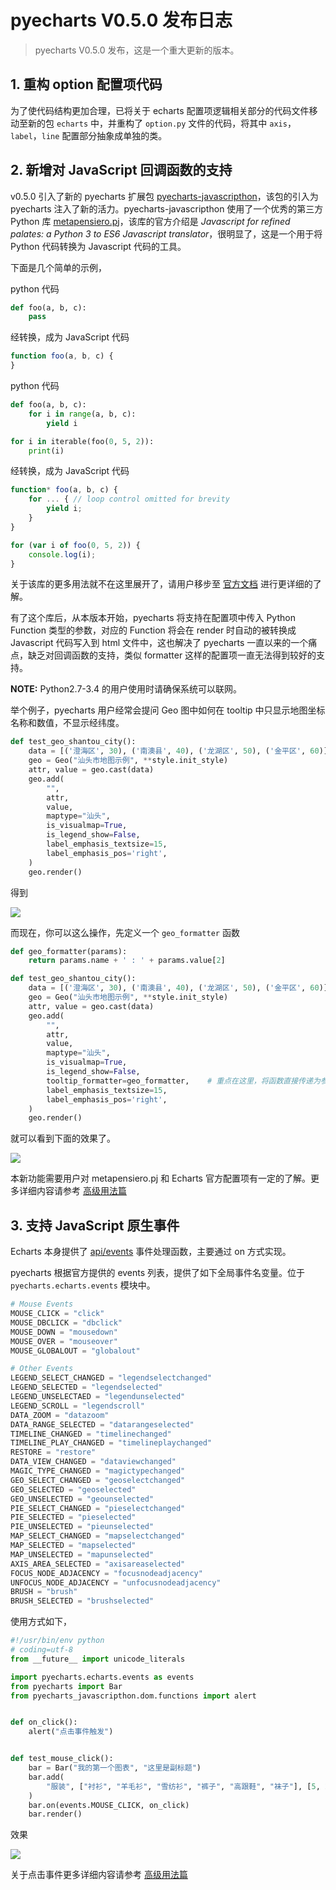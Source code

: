 # pyecharts V0.5.0 发布日志

> pyecharts V0.5.0 发布，这是一个重大更新的版本。

## 1. 重构 option 配置项代码

为了使代码结构更加合理，已将关于 echarts 配置项逻辑相关部分的代码文件移动至新的包 `echarts` 中，并重构了 `option.py` 文件的代码，将其中 `axis`，`label`，`line` 配置部分抽象成单独的类。


## 2. 新增对 JavaScript 回调函数的支持

v0.5.0 引入了新的 pyecharts 扩展包 [pyecharts-javascripthon](https://github.com/pyecharts/pyecharts-javascripthon)，该包的引入为 pyecharts 注入了新的活力。pyecharts-javascripthon 使用了一个优秀的第三方 Python 库 [metapensiero.pj](https://github.com/metapensiero/metapensiero.pj)，该库的官方介绍是 *Javascript for refined palates: a Python 3 to ES6 Javascript translator*，很明显了，这是一个用于将 Python 代码转换为 Javascript 代码的工具。

下面是几个简单的示例，

python 代码

``` python
def foo(a, b, c):
    pass
```
经转换，成为 JavaScript 代码
``` js
function foo(a, b, c) {
}
```

python 代码

```python
def foo(a, b, c):
    for i in range(a, b, c):
        yield i

for i in iterable(foo(0, 5, 2)):
    print(i)
```
经转换，成为 JavaScript 代码
``` js
function* foo(a, b, c) {
    for ... { // loop control omitted for brevity
        yield i;
    }
}

for (var i of foo(0, 5, 2)) {
    console.log(i);
}
```

关于该库的更多用法就不在这里展开了，请用户移步至 [官方文档](https://github.com/metapensiero/metapensiero.pj) 进行更详细的了解。

有了这个库后，从本版本开始，pyecharts 将支持在配置项中传入 Python Function 类型的参数，对应的 Function 将会在 render 时自动的被转换成 Javascript 代码写入到 html 文件中，这也解决了 pyecharts 一直以来的一个痛点，缺乏对回调函数的支持，类似 formatter 这样的配置项一直无法得到较好的支持。

**NOTE:** Python2.7-3.4 的用户使用时请确保系统可以联网。

举个例子，pyecharts 用户经常会提问 Geo 图中如何在 tooltip 中只显示地图坐标名称和数值，不显示经纬度。

```python
def test_geo_shantou_city():
    data = [('澄海区', 30), ('南澳县', 40), ('龙湖区', 50), ('金平区', 60)]
    geo = Geo("汕头市地图示例", **style.init_style)
    attr, value = geo.cast(data)
    geo.add(
        "",
        attr,
        value,
        maptype="汕头",
        is_visualmap=True,
        is_legend_show=False,
        label_emphasis_textsize=15,
        label_emphasis_pos='right',
    )
    geo.render()
```
得到

![](https://user-images.githubusercontent.com/19553554/39248236-186a50ae-48ce-11e8-84eb-e58ba17eca5c.png)

而现在，你可以这么操作，先定义一个 `geo_formatter` 函数

```python
def geo_formatter(params):
    return params.name + ' : ' + params.value[2]

def test_geo_shantou_city():
    data = [('澄海区', 30), ('南澳县', 40), ('龙湖区', 50), ('金平区', 60)]
    geo = Geo("汕头市地图示例", **style.init_style)
    attr, value = geo.cast(data)
    geo.add(
        "",
        attr,
        value,
        maptype="汕头",
        is_visualmap=True,
        is_legend_show=False,
        tooltip_formatter=geo_formatter,    # 重点在这里，将函数直接传递为参数。
        label_emphasis_textsize=15,
        label_emphasis_pos='right',
    )
    geo.render()
```
就可以看到下面的效果了。

![](https://user-images.githubusercontent.com/19553554/39248244-1be6da4a-48ce-11e8-931f-059879c5dcf4.png)

本新功能需要用户对 metapensiero.pj 和 Echarts 官方配置项有一定的了解。更多详细内容请参考 [高级用法篇](zh-cn/advanced)

## 3. 支持 JavaScript 原生事件

Echarts 本身提供了 [api/events](http://echarts.baidu.com/api.html#events) 事件处理函数，主要通过 on 方式实现。

pyecharts 根据官方提供的 events 列表，提供了如下全局事件名变量。位于 `pyecharts.echarts.events` 模块中。

``` python
# Mouse Events
MOUSE_CLICK = "click"
MOUSE_DBCLICK = "dbclick"
MOUSE_DOWN = "mousedown"
MOUSE_OVER = "mouseover"
MOUSE_GLOBALOUT = "globalout"

# Other Events
LEGEND_SELECT_CHANGED = "legendselectchanged"
LEGEND_SELECTED = "legendselected"
LEGEND_UNSELECTAED = "legendunselected"
LEGEND_SCROLL = "legendscroll"
DATA_ZOOM = "datazoom"
DATA_RANGE_SELECTED = "datarangeselected"
TIMELINE_CHANGED = "timelinechanged"
TIMELINE_PLAY_CHANGED = "timelineplaychanged"
RESTORE = "restore"
DATA_VIEW_CHANGED = "dataviewchanged"
MAGIC_TYPE_CHANGED = "magictypechanged"
GEO_SELECT_CHANGED = "geoselectchanged"
GEO_SELECTED = "geoselected"
GEO_UNSELECTED = "geounselected"
PIE_SELECT_CHANGED = "pieselectchanged"
PIE_SELECTED = "pieselected"
PIE_UNSELECTED = "pieunselected"
MAP_SELECT_CHANGED = "mapselectchanged"
MAP_SELECTED = "mapselected"
MAP_UNSELECTED = "mapunselected"
AXIS_AREA_SELECTED = "axisareaselected"
FOCUS_NODE_ADJACENCY = "focusnodeadjacency"
UNFOCUS_NODE_ADJACENCY = "unfocusnodeadjacency"
BRUSH = "brush"
BRUSH_SELECTED = "brushselected"
```

使用方式如下，
```python
#!/usr/bin/env python
# coding=utf-8
from __future__ import unicode_literals

import pyecharts.echarts.events as events
from pyecharts import Bar
from pyecharts_javascripthon.dom.functions import alert


def on_click():
    alert("点击事件触发")


def test_mouse_click():
    bar = Bar("我的第一个图表", "这里是副标题")
    bar.add(
        "服装", ["衬衫", "羊毛衫", "雪纺衫", "裤子", "高跟鞋", "袜子"], [5, 20, 36, 10, 75, 90]
    )
    bar.on(events.MOUSE_CLICK, on_click)
    bar.render()
```
效果

![](https://user-images.githubusercontent.com/19553554/39252189-b02b5420-48d7-11e8-9c53-6f0fb6d386c0.gif)

关于点击事件更多详细内容请参考 [高级用法篇](zh-cn/advanced)
